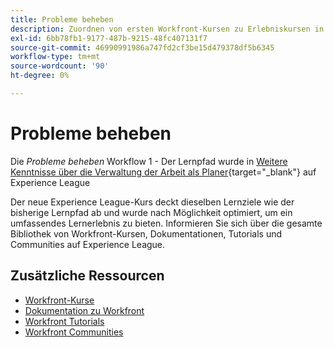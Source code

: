 ```yaml
---
title: Probleme beheben
description: Zuordnen von ersten Workfront-Kursen zu Erlebniskursen in Liga-Kursen
exl-id: 6bb78fb1-9177-487b-9215-48fc407131f7
source-git-commit: 46990991986a747fd2cf3be15d479378df5b6345
workflow-type: tm+mt
source-wordcount: '90'
ht-degree: 0%

---
```


# Probleme beheben

Die *Probleme beheben* Workflow 1 - Der Lernpfad wurde in [Weitere Kenntnisse über die Verwaltung der Arbeit als Planer](https://experienceleague.adobe.com/?recommended=Workfront-U-1-2022.4.reporting){target="_blank"} auf Experience League

Der neue Experience League-Kurs deckt dieselben Lernziele wie der bisherige Lernpfad ab und wurde nach Möglichkeit optimiert, um ein umfassendes Lernerlebnis zu bieten.  Informieren Sie sich über die gesamte Bibliothek von Workfront-Kursen, Dokumentationen, Tutorials und Communities auf Experience League.

## Zusätzliche Ressourcen

* [Workfront-Kurse](https://experienceleague.adobe.com/?lang=en&amp;Solution=Workfront#courses)
* [Dokumentation zu Workfront](https://experienceleague.adobe.com/docs/workfront.html)
* [Workfront Tutorials](https://experienceleague.adobe.com/docs/workfront-learn/tutorials-workfront/home.html)
* [Workfront Communities](https://experienceleaguecommunities.adobe.com/t5/workfront/ct-p/workfront)
